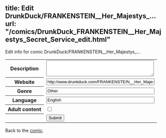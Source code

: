 title: Edit DrunkDuck/FRANKENSTEIN__Her_Majestys_...
url: "/comics/DrunkDuck_FRANKENSTEIN__Her_Majestys_Secret_Service_edit.html"
---
Edit info for comic DrunkDuck/FRANKENSTEIN__Her_Majestys_...

<form name="comic" action="http://gaepostmail.appspot.com/comic/" method="post">
<table class="comicinfo">
<tr>
<th>Description</th><td><textarea name="description" cols="40" rows="3"></textarea></td>
</tr>
<tr>
<th>Website</th><td><input type="text" name="url" value="http://www.drunkduck.com/FRANKENSTEIN__Her_Majestys_Secret_Service/" size="40"/></td>
</tr>
<tr>
<th>Genre</th><td><input type="text" name="genre" value="Other" size="40"/></td>
</tr>
<tr>
<th>Language</th><td><input type="text" name="language" value="English" size="40"/></td>
</tr>
<tr>
<th>Adult content</th><td><input type="checkbox" name="adult" value="adult" /></td>
</tr>
<tr>
<th></th><td>
<input type="hidden" name="comic" value="DrunkDuck_FRANKENSTEIN__Her_Majestys_Secret_Service" />
<input type="submit" name="submit" value="Submit" />
</td>
</tr>
</table>
</form>

Back to the [comic](DrunkDuck_FRANKENSTEIN__Her_Majestys_Secret_Service.html).
